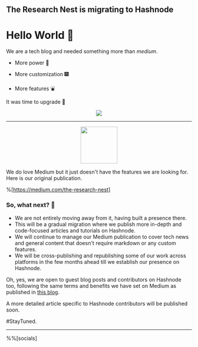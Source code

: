 ## The Research Nest is migrating to Hashnode

# Hello World 👋

We are a tech blog and needed something more than *medium*.

- More power 🔋

- More customization 🎆

- More features ⛲

It was time to upgrade 🚀

<center><img src="https://c.tenor.com/zgouppTzGPUAAAAi/lunarbaw-saiyajin.gif"/></center>

<hr id="custom-hr"/>

<center><img src="https://cdn.hashnode.com/res/hashnode/image/upload/v1647706039993/Aaz_IoJ8e.png" width="100" height="100" /></center>

We do love Medium but it just doesn't have the features we are looking for. Here is our original publication.

%[https://medium.com/the-research-nest]

<h3 id="custom-h3">So, what next? 🤔</h3>

- We are not entirely moving away from it, having built a presence there.
- This will be a gradual migration where we publish more in-depth and code-focused articles and tutorials on Hashnode.
- We will continue to manage our Medium publication to cover tech news and general content that doesn't require markdown or any custom features.
- We will be cross-publishing and republishing some of our work across platforms in the few months ahead till we establish our presence on Hashnode.

Oh, yes, we are open to guest blog posts and contributors on Hashnode too, following the same terms and benefits we have set on Medium as published in <a id="custom-link" href="https://medium.com/the-research-nest/trn-guest-blogging-2817c4ca31d3">this blog</a>.

A more detailed article specific to Hashnode contributors will be published soon.

#StayTuned.

<hr id="custom-hr"/>

%%[socials]